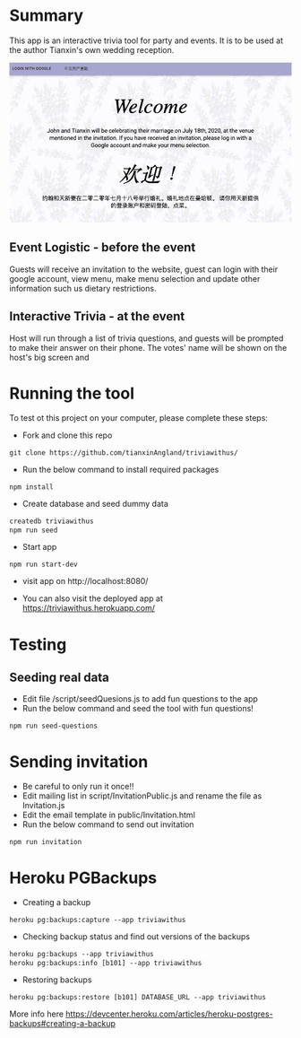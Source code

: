 # Summary

This app is an interactive trivia tool for party and events. It is to be used at the author Tianxin's own wedding reception.

<p align="center">
  <img src="public/ReadmeWelcome.png"  title="hover text">
</p>

## Event Logistic - before the event

Guests will receive an invitation to the website, guest can login with their google account, view menu, make menu selection and update other information such us dietary restrictions.

## Interactive Trivia - at the event

Host will run through a list of trivia questions, and guests will be prompted to make their answer on their phone. The votes' name will be shown on the host's big screen and

# Running the tool

To test ot this project on your computer, please complete these steps:

- Fork and clone this repo

```
git clone https://github.com/tianxinAngland/triviawithus/
```

- Run the below command to install required packages

```
npm install
```

- Create database and seed dummy data

```
createdb triviawithus
npm run seed
```

- Start app

```
npm run start-dev
```

- visit app on http://localhost:8080/

- You can also visit the deployed app at https://triviawithus.herokuapp.com/

# Testing

## Seeding real data

- Edit file /script/seedQuesions.js to add fun questions to the app
- Run the below command and seed the tool with fun questions!

```
npm run seed-questions
```

# Sending invitation

- Be careful to only run it once!!
- Edit mailing list in script/InvitationPublic.js and rename the file as Invitation.js
- Edit the email template in public/Invitation.html
- Run the below command to send out invitation

```
npm run invitation
```

# Heroku PGBackups

- Creating a backup

```
heroku pg:backups:capture --app triviawithus
```

- Checking backup status and find out versions of the backups

```
heroku pg:backups --app triviawithus
heroku pg:backups:info [b101] --app triviawithus
```

- Restoring backups

```
heroku pg:backups:restore [b101] DATABASE_URL --app triviawithus
```

More info here https://devcenter.heroku.com/articles/heroku-postgres-backups#creating-a-backup
